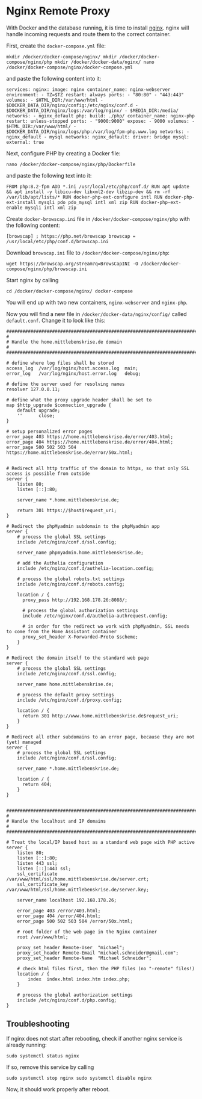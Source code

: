 # Nginx Remote Proxy

With Docker and the database running, it is time to install [nginx](https://nginx.org/). nginx will handle incoming requests and route them to the correct container.

First, create the `docker-compose.yml` file:

`mkdir /docker/docker-compose/nginx/ mkdir /docker/docker-compose/nginx/php mkdir /docker/docker-data/nginx/ nano /docker/docker-compose/nginx/docker-compose.yml`

and paste the following content into it:

`services: nginx: image: nginx container_name: nginx-webserver environment: - TZ=$TZ restart: always ports: - "80:80" - "443:443" volumes: - $HTML_DIR:/var/www/html - $DOCKER_DATA_DIR/nginx/config:/etc/nginx/conf.d - $DOCKER_DATA_DIR/nginx/logs:/var/log/nginx/ - $MEDIA_DIR:/media/ networks: - nginx_default php: build: ./php/ container_name: nginx-php restart: unless-stopped ports: - "9000:9000" expose: - 9000 volumes: - $HTML_DIR:/var/www/html/ - $DOCKER_DATA_DIR/nginx/logs/php:/var/log/fpm-php.www.log networks: - nginx_default - mysql networks: nginx_default: driver: bridge mysql: external: true`

Next, configure PHP by creating a Docker file:

`nano /docker/docker-compose/nginx/php/Dockerfile`

and paste the following text into it:

`FROM php:8.2-fpm ADD *.ini /usr/local/etc/php/conf.d/ RUN apt update && apt install -y libicu-dev libxml2-dev libzip-dev && rm -rf /var/lib/apt/lists/* RUN docker-php-ext-configure intl RUN docker-php-ext-install mysqli pdo pdo_mysql intl xml zip RUN docker-php-ext-enable mysqli intl xml zip`

Create `docker-browscap.ini` file in `/docker/docker-compose/nginx/php` with the following content:

`[browscap] ; https://php.net/browscap browscap = /usr/local/etc/php/conf.d/browscap.ini`

Download `browscap.ini` file to `/docker/docker-compose/nginx/php`:

`wget https://browscap.org/stream?q=BrowsCapINI -O /docker/docker-compose/nginx/php/browscap.ini`

Start nginx by calling

`cd /docker/docker-compose/nginx/ docker-compose`

You will end up with two new containers, `nginx-webserver` and `nginx-php`.

Now you will find a new file in `/docker/docker-data/nginx/config/` called `default.conf`. Change it to look like this:

```
#######################################################################################
#
# Handle the home.mittlebenskrise.de domain
#
#######################################################################################

# define where log files shall be stored
access_log  /var/log/nginx/host.access.log  main;
error_log   /var/log/nginx/host.error.log   debug;

# define the server used for resolving names
resolver 127.0.0.11;

# define what the proxy upgrade header shall be set to
map $http_upgrade $connection_upgrade {
    default upgrade;
    ''      close;
}

# setup personalized error pages
error_page 403 https://home.mittlebenskrise.de/error/403.html;
error_page 404 https://home.mittlebenskrise.de/error/404.html;
error_page 500 502 503 504 https://home.mittlebenskrise.de/error/50x.html;


# Redirect all http traffic of the domain to https, so that only SSL access is possible from outside
server {
    listen 80;
    listen [::]:80;

    server_name *.home.mittlebenskrise.de;

    return 301 https://$host$request_uri;
}

# Redirect the phpMyadmin subdomain to the phpMyadmin app
server {
    # process the global SSL settings
    include /etc/nginx/conf.d/ssl.config;

    server_name phpmyadmin.home.mittlebenskrise.de;

    # add the Authelia configuration
    include /etc/nginx/conf.d/authelia-location.config;

    # process the global robots.txt settings
    include /etc/nginx/conf.d/robots.config;

    location / {
      proxy_pass http://192.168.178.26:8088/;

      # process the global authorization settings
      include /etc/nginx/conf.d/authelia-authrequest.config;

      # in order for the redirect wo work with phpMyadmin, SSL needs to come from the Home Assistant container
      proxy_set_header X-Forwarded-Proto $scheme;
    }
}

# Redirect the domain itself to the standard web page
server {
    # process the global SSL settings
    include /etc/nginx/conf.d/ssl.config;

    server_name home.mittlebenskrise.de;

    # process the default proxy settings
    include /etc/nginx/conf.d/proxy.config;

    location / {
      return 301 http://www.home.mittlebenskrise.de$request_uri;
    }
}

# Redirect all other subdomains to an error page, because they are not (yet) managed
server {
    # process the global SSL settings
    include /etc/nginx/conf.d/ssl.config;

    server_name *.home.mittlebenskrise.de;

    location / {
      return 404;
    }
}


#######################################################################################
#
# Handle the localhost and IP domains
#
#######################################################################################

# Treat the local/IP based host as a standard web page with PHP active
server {
    listen 80;
    listen [::]:80;
    listen 443 ssl;
    listen [::]:443 ssl;
    ssl_certificate     /var/www/html/ssl/home.mittlebenskrise.de/server.crt;
    ssl_certificate_key /var/www/html/ssl/home.mittlebenskrise.de/server.key;

    server_name localhost 192.168.178.26;

    error_page 403 /error/403.html;
    error_page 404 /error/404.html;
    error_page 500 502 503 504 /error/50x.html;

    # root folder of the web page in the Nginx container
    root /var/www/html;

    proxy_set_header Remote-User  "michael";
    proxy_set_header Remote-Email "michael.schneider@gmail.com";
    proxy_set_header Remote-Name  "Michael Schneider";

    # check html files first, then the PHP files (no "-remote" files!)
    location / {
        index  index.html index.htm index.php;
    }

    # process the global authorization settings
    include /etc/nginx/conf.d/php.config;
}
```

## Troubleshooting

If nginx does not start after rebooting, check if another nginx service is already running:

`sudo systemctl status nginx`

If so, remove this service by calling

`sudo systemctl stop nginx sudo systemctl disable nginx`

Now, it should work properly after reboot.
